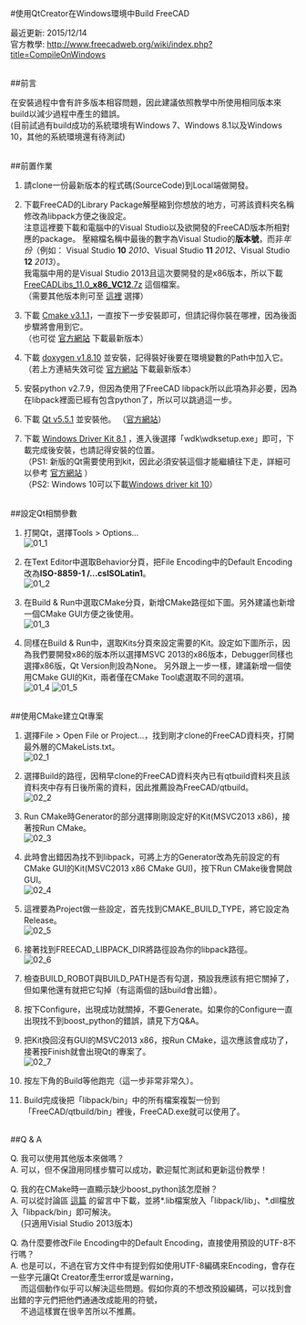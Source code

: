 #使用QtCreator在Windows環境中Build FreeCAD

最近更新: 2015/12/14<br />
官方教學: http://www.freecadweb.org/wiki/index.php?title=CompileOnWindows

<br />
##前言

在安裝過程中會有許多版本相容問題，因此建議依照教學中所使用相同版本來build以減少過程中產生的錯誤。<br />
(目前試過有build成功的系統環境有Windows 7、Windows 8.1以及Windows 10，其他的系統環境還有待測試)

<br />
##前置作業

1. 請clone一份最新版本的程式碼(SourceCode)到Local端做開發。<br />

2. 下載FreeCAD的Library Package解壓縮到你想放的地方，可將該資料夾名稱修改為libpack方便之後設定。<br />
注意這裡要下載和電腦中的Visual Studio以及欲開發的FreeCAD版本所相對應的package。
壓縮檔名稱中最後的數字為Visual Studio的**版本號**，而非*年份*（例如： Visual Studio **10** *2010*、Visual Studio **11** *2012*、Visual Studio **12** *2013*）。<br />
我電腦中用的是Visual Studio 2013且這次要開發的是x86版本，所以下載 [FreeCADLibs_11.0_**x86**_**VC12**.7z](http://sourceforge.net/projects/free-cad/files/FreeCAD%20LibPack/FreeCADLibs_11.1_x86_VC12.7z/download) 這個檔案。<br />
（需要其他版本則可至 [這裡](http://sourceforge.net/projects/free-cad/files/FreeCAD%20LibPack/) 選擇）<br />

3. 下載 [Cmake v3.1.1](https://cmake.org/files/v3.1/cmake-3.1.1-win32-x86.exe)，一直按下一步安裝即可，但請記得你裝在哪裡，因為後面步驟將會用到它。<br />
（也可從 [官方網站](https://cmake.org/download/) 下載最新版本）<br />

4. 下載 [doxygen v1.8.10](http://ftp.stack.nl/pub/users/dimitri/doxygen-1.8.10-setup.exe) 並安裝，記得裝好後要在環境變數的Path中加入它。<br />
（若上方連結失效可從 [官方網站](http://www.stack.nl/~dimitri/doxygen/download.html) 下載最新版本）<br />

5. 安裝python v2.7.9，但因為使用了FreeCAD libpack所以此項為非必要，因為在libpack裡面已經有包含python了，所以可以跳過這一步。<br />

6. 下載 [Qt v5.5.1](https://download.qt.io/archive/qt/5.5/5.5.1/qt-opensource-windows-x86-msvc2013-5.5.1.exe) 並安裝他。
（[官方網站](https://download.qt.io/archive/qt/5.5/5.5.1/)）<br />

7. 下載 [Windows Driver Kit 8.1](http://go.microsoft.com/fwlink/p/?LinkId=393659) ，進入後選擇「wdk\wdksetup.exe」即可，下載完成後安裝，也請記得安裝的位置。<br />
（PS1: 新版的Qt需要使用到kit，因此必須安裝這個才能繼續往下走，詳細可以參考 [官方網站](https://msdn.microsoft.com/en-us/windows/hardware/hh852365.aspx) ） <br /> 
（PS2: Windows 10可以下載[Windows driver kit 10](http://go.microsoft.com/fwlink/p/?LinkId=526733)）<br/>

<br />
##設定Qt相關參數

1. 打開Qt，選擇Tools > Options...<br />
![01_1](https://github.com/yclilian/3D-Printing-Project/blob/master/Tutorials/Images/qtbuild/01_1.png)<br />

2. 在Text Editor中選取Behavior分頁，把File Encoding中的Default Encoding改為**ISO-8859-1 /...csISOLatin1**。<br />
![01_2](https://github.com/yclilian/3D-Printing-Project/blob/master/Tutorials/Images/qtbuild/01_2.PNG)<br />

3. 在Build & Run中選取CMake分頁，新增CMake路徑如下圖。另外建議也新增一個CMake GUI方便之後使用。<br />
![01_3](https://github.com/yclilian/3D-Printing-Project/blob/master/Tutorials/Images/qtbuild/01_3.PNG)<br />

4. 同樣在Build & Run中，選取Kits分頁來設定需要的Kit。設定如下圖所示，因為我們要開發x86的版本所以選擇MSVC 2013的x86版本，Debugger同樣也選擇x86版，Qt Version則設為None。
另外跟上一步一樣，建議新增一個使用CMake GUI的Kit，兩者僅在CMake Tool處選取不同的選項。<br />
![01_4](https://github.com/yclilian/3D-Printing-Project/blob/master/Tutorials/Images/qtbuild/01_4.PNG)
![01_5](https://github.com/yclilian/3D-Printing-Project/blob/master/Tutorials/Images/qtbuild/01_5.PNG)<br />

<br />
##使用CMake建立Qt專案

1. 選擇File > Open File or Project...，找到剛才clone的FreeCAD資料夾，打開最外層的CMakeLists.txt。<br />
![02_1](https://github.com/yclilian/3D-Printing-Project/blob/master/Tutorials/Images/qtbuild/02_1.PNG)<br />

2. 選擇Build的路徑，因稍早clone的FreeCAD資料夾內已有qtbuild資料夾且該資料夾中存有日後所需的資料，因此推薦設為FreeCAD/qtbuild。<br />
![02_2](https://github.com/yclilian/3D-Printing-Project/blob/master/Tutorials/Images/qtbuild/02_2.PNG)<br />

3. Run CMake時Generator的部分選擇剛剛設定好的Kit(MSVC2013 x86)，接著按Run CMake。<br />
![02_3](https://github.com/yclilian/3D-Printing-Project/blob/master/Tutorials/Images/qtbuild/02_3.PNG)<br />

4. 此時會出錯因為找不到libpack，可將上方的Generator改為先前設定的有CMake GUI的Kit(MSVC2013 x86 CMake GUI)，按下Run CMake後會開啟GUI。<br />
![02_4](https://github.com/yclilian/3D-Printing-Project/blob/master/Tutorials/Images/qtbuild/02_4.PNG)<br />

5. 這裡要為Project做一些設定，首先找到CMAKE_BUILD_TYPE，將它設定為Release。<br />
![02_5](https://github.com/yclilian/3D-Printing-Project/blob/master/Tutorials/Images/qtbuild/02_5.PNG)<br />

6. 接著找到FREECAD_LIBPACK_DIR將路徑設為你的libpack路徑。<br />
![02_6](https://github.com/yclilian/3D-Printing-Project/blob/master/Tutorials/Images/qtbuild/02_6.PNG)<br />

7. 檢查BUILD_ROBOT與BUILD_PATH是否有勾選，預設我應該有把它關掉了，但如果他還有就把它勾掉（有這兩個的話build會出錯）。<br />

8. 按下Configure，出現成功就關掉，不要Generate。如果你的Configure一直出現找不到boost_python的錯誤，請見下方Q&A。<br />

9. 把Kit換回沒有GUI的MSVC2013 x86，按Run CMake，這次應該會成功了，接著按Finish就會出現Qt的專案了。<br />
![02_7](https://github.com/yclilian/3D-Printing-Project/blob/master/Tutorials/Images/qtbuild/02_7.png)<br />

10. 按左下角的Build等他跑完（這一步非常非常久）。<br />

11. Build完成後把「libpack/bin」中的所有檔案複製一份到「FreeCAD/qtbuild/bin」裡後，FreeCAD.exe就可以使用了。<br />

<br />
##Q & A

Q. 我可以使用其他版本來做嗎？<br />
A. 可以，但不保證用同樣步驟可以成功，歡迎幫忙測試和更新這份教學！<br />

Q. 我的在CMake時一直顯示缺少boost_python該怎麼辦？<br />
A. 可以從討論區 [這篇](http://forum.freecadweb.org/viewtopic.php?t=12631) 的留言中下載，並將\*.lib檔案放入「libpack/lib」、\*.dll檔放入「libpack/bin」即可解決。<br />
　 (只適用Visial Studio 2013版本)<br />

Q. 為什麼要修改File Encoding中的Default Encoding，直接使用預設的UTF-8不行嗎？<br />
A. 也是可以，不過在官方文件中有提到假如使用UTF-8編碼來Encoding，會存在一些字元讓Qt Creator產生error或是warning，<br />
　 而這個動作似乎可以解決這些問題。假如你真的不想改預設編碼，可以找到會出錯的字元們把他們通通改成能用的符號，<br />
　 不過這樣實在很辛苦所以不推薦。<br />
